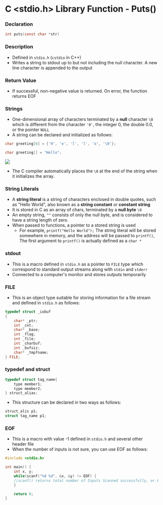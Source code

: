 ﻿# C <stdio.h> Library Function - Puts()
### Declaration
```c
int puts(const char *str)
```

### Description

- Defined in `stdio.h` (`cstdio` in C++)
- Writes a string to stdout up to but not including the null character. A new line character is appended to the output

### Return Value
- If successful, non-negative value is returned. On error, the function returns EOF

### Strings
- One-dimensional array of characters terminated by a **null** character `\0` which is different from the character `'0'`, the integer 0, the double 0.0, or the pointer `NULL` 
- A string can be declared and initialized as follows:
```c
char greeting[6] = {'H', 'e', 'l', 'l', 'o', '\0'};
```
```c
char greeting[] = "Hello";
```
![](https://www.tutorialspoint.com/cprogramming/images/string_representation.jpg)
- The C compiler automatically places the `\0` at the end of the string when it initializes the array.

### String Literals
- A **string literal** is a string of characters enclosed in double quotes, such as "Hello World", also known as a **string constant** or **constant string**
- It is stored in C as an array of chars, terminated by a **null byte** `\0` 
- An empty string, `""` consists of only the null byte, and is considered to have a string length of zero.
- When passed to functions, a pointer to a stored string is used
	- For example,
`printf("Hello World");`
The string literal will be stored somewhere in memory, and the address will be passed to `printf()`, The first argument to `printf()` is actually defined as a `char *`


### stdout
- This is a macro defined in `stdio.h` as a pointer to `FILE` type which correspond to standard output streams along with `stdin` and `stderr`
- Connected to a computer's monitor and stores outputs temporarily

### FILE
- This is an object type suitable for storing information for a file stream and defined in `stdio.h` as follows:
```c
typedef struct _iobuf
{
	char* _ptr;
	int _cnt;
	char* _base;
	int _flag;
	int _file;
	int _charbuf;
	int _bufsiz;
	char* _tmpfname;
} FILE;
```

### typedef and struct
```c
typedef struct tag_name{
	type member1;
	type member2;
} struct_alias;
```
- This structure can be declared in two ways as follows:
```c
struct_alis p1;
struct tag_name p1;
```

### EOF
- This is a macro with value -1 defined in `stdio.h` and several other header file
- When the number of inputs is not sure, you can use EOF as follows:
```c
#include <stdio.h>

int main() {
	int x, y;
	while(scanf("%d %d", &x, &y) != EOF) {
	//scanf() returns total number of Inputs Scanned successfully, or EOF if input failure occurs
	}

	return 0;
}
```

